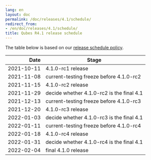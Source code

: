 ```yaml
---
lang: en
layout: doc
permalink: /doc/releases/4.1/schedule/
redirect_from:
- /en/doc/releases/4.1/schedule/
title: Qubes R4.1 release schedule
---
```


The table below is based on our [release schedule policy](/doc/version-scheme/#release-schedule).

|  Date      | Stage                                     |
| ----------:| ----------------------------------------- |
| 2021-10-11 | 4.1.0-rc1 release                         |
| 2021-11-08 | current-testing freeze before 4.1.0-rc2   |
| 2021-11-15 | 4.1.0-rc2 release                         |
| 2021-11-29 | decide whether 4.1.0-rc2 is the final 4.1 |
| 2021-12-13 | current-testing freeze before 4.1.0-rc3   |
| 2021-12-20 | 4.1.0-rc3 release                         |
| 2022-01-03 | decide whether 4.1.0-rc3 is the final 4.1 |
| 2022-01-11 | current-testing freeze before 4.1.0-rc4   |
| 2022-01-18 | 4.1.0-rc4 release                         |
| 2022-01-31 | decide whether 4.1.0-rc4 is the final 4.1 |
| 2022-02-04 | final 4.1.0 release                       |

